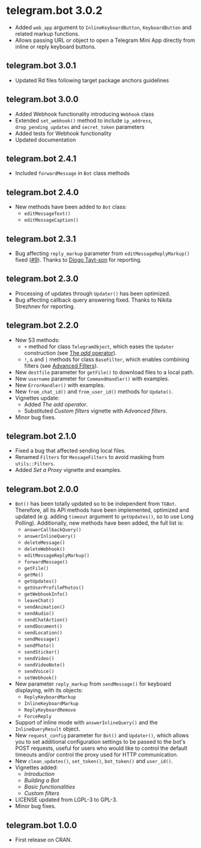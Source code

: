 # telegram.bot 3.0.2

- Added `web_app` argument to `InlineKeyboardButton`, `KeyboardButton` and related markup functions.
- Allows passing URL or object to open a Telegram Mini App directly from inline or reply keyboard buttons.

## telegram.bot 3.0.1

- Updated Rd files following target package anchors guidelines

## telegram.bot 3.0.0

- Added Webhook functionality introducing `Webhook` class
- Extended `set_webhook()` method to include `ip_address`, `drop_pending_updates` and `secret_token` parameters
- Added tests for Webhook functionality
- Updated documentation

## telegram.bot 2.4.1

- Included `forwardMessage` in `Bot` class methods
    
## telegram.bot 2.4.0

- New methods have been added to `Bot` class:
    - `editMessageText()`
    - `editMessageCaption()`

## telegram.bot 2.3.1

- Bug affecting `reply_markup` parameter from `editMessageReplyMarkup()` fixed ([#9](https://github.com/ebeneditos/telegram.bot/issues/9)). Thanks to [Diogo Tayt-son](https://github.com/dtaytson) for reporting.

## telegram.bot 2.3.0

- Processing of updates through `Updater()` has been optimized.
- Bug affecting callback query answering fixed. Thanks to Nikita Strezhnev for reporting.

## telegram.bot 2.2.0

- New S3 methods:
  - `+` method for class `TelegramObject`, which eases the `Updater` construction (see [The *add* operator](https://github.com/ebeneditos/telegram.bot/wiki/The-add-operator)).
  - `!`, `&` and `|` methods for class `BaseFilter`, which enables combining filters (see [Advanced Filters](https://github.com/ebeneditos/telegram.bot/wiki/Advanced-Filters)).
- New `destfile` parameter for `getFile()` to download files to a local path.
- New `username` parameter for `CommandHandler()` with examples.
- New `ErrorHandler()` with examples.
- New `from_chat_id()` and `from_user_id()` methods for `Update()`.
- Vignettes update:
  - Added *The add operator*.
  - Substituted *Custom filters* vignette with *Advanced filters*.
- Minor bug fixes.

## telegram.bot 2.1.0

- Fixed a bug that affected sending local files.
- Renamed `Filters` for `MessageFilters` to avoid masking from `utils::Filters`.
- Added *Set a Proxy* vignette and examples.

## telegram.bot 2.0.0

- `Bot()` has been totally updated so to be independent from `TGBot`. Therefore, all its API methods have been implemented, optimized and updated (e.g. adding `timeout` argument  to `getUpdates()`, so to use Long Polling). Additionally, new methods have been added, the full list is:
    - `answerCallbackQuery()`
    - `answerInlineQuery()`
    - `deleteMessage()`
    - `deleteWebhook()`
    - `editMessageReplyMarkup()`
    - `forwardMessage()`
    - `getFile()`
    - `getMe()`
    - `getUpdates()`
    - `getUserProfilePhotos()`
    - `getWebhookInfo()`
    - `leaveChat()`
    - `sendAnimation()`
    - `sendAudio()`
    - `sendChatAction()`
    - `sendDocument()`
    - `sendLocation()`
    - `sendMessage()`
    - `sendPhoto()`
    - `sendSticker()`
    - `sendVideo()`
    - `sendVideoNote()`
    - `sendVoice()`
    - `setWebhook()`
- New parameter `reply_markup` from `sendMessage()` for keyboard displaying, with its objects:
    - `ReplyKeyboardMarkup`
    - `InlineKeyboardMarkup`
    - `ReplyKeyboardRemove`
    - `ForceReply`
- Support of inline mode with `answerInlineQuery()` and the `InlineQueryResult` object.
- New `request_config` parameter for `Bot()` and `Updater()`, which allows you to set additional configuration settings to be passed to the bot's POST requests, useful for users who would like to control the default timeouts and/or control the proxy used for HTTP communication.
- New `clean_updates()`, `set_token()`, `bot_token()` and `user_id()`.
- Vignettes added:
    - *Introduction*
    - *Building a Bot*
    - *Basic functionalities*
    - *Custom filters*
- LICENSE updated from LGPL-3 to GPL-3.
- Minor bug fixes.

## telegram.bot 1.0.0

- First release on CRAN.
